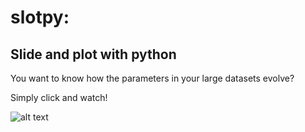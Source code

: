 # slotpy:
## Slide and plot with python

You want to know how the parameters in your large datasets evolve?

Simply click and watch! 

![alt text](https://github.com/Chia-vie/slotpy/blob/main/slotpy_logo_prelim.png)



